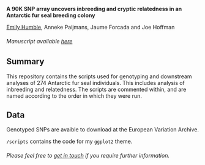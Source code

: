 **A 90K SNP array uncovers inbreeding and cryptic relatedness in an Antarctic fur seal breeding colony**

[Emily Humble](http:/elhumble.github.io/), Anneke Paijmans, Jaume Forcada and Joe Hoffman

###### Manuscript available [here](https://www.biorxiv.org/content/10.1101/2020.04.01.020123v1)

**Summary**
-------------
This repository contains the scripts used for genotyping and downstream analyses of 274 Antarctic fur seal individuals. This includes analysis of inbreeding and relatedness. The scripts are commented within, and are named according to the order in which they were run.

**Data**
-------------
Genotyped SNPs are avaible to download at the European Variation Archive.

`/scripts` contains the code for my `ggplot2` theme.

###### Please feel free to [get in touch](mailto:emily.humble@ed.ac.uk) if you require further information.